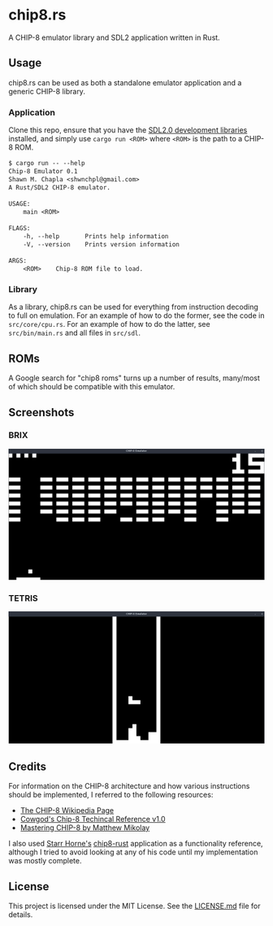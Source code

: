 # chip8.rs

A CHIP-8 emulator library and SDL2 application written in Rust.

## Usage

chip8.rs can be used as both a standalone emulator application and
a generic CHIP-8 library.

### Application

Clone this repo, ensure that you have the [SDL2.0 development
libraries](https://github.com/Rust-SDL2/rust-sdl2#sdl20-development-libraries)
installed, and simply use `cargo run <ROM>` where `<ROM>` is the path to a
CHIP-8 ROM.

```
$ cargo run -- --help
Chip-8 Emulator 0.1
Shawn M. Chapla <shwnchpl@gmail.com>
A Rust/SDL2 CHIP-8 emulator.

USAGE:
    main <ROM>

FLAGS:
    -h, --help       Prints help information
    -V, --version    Prints version information

ARGS:
    <ROM>    Chip-8 ROM file to load.
```

### Library

As a library, chip8.rs can be used for everything from instruction decoding
to full on emulation. For an example of how to do the former, see the code
in `src/core/cpu.rs`. For an example of how to do the latter, see
`src/bin/main.rs` and all files in `src/sdl`.

## ROMs

A Google search for "chip8 roms" turns up a number of results, many/most of
which should be compatible with this emulator.

## Screenshots

### BRIX
![Screenshot of the game BRIX](/screenshots/brix.png?raw=true "BRIX")

### TETRIS
![Screenshot of the game TETRIS](/screenshots/tetris.png?raw=true "TETRIS")

## Credits

For information on the CHIP-8 architecture and how various instructions
should be implemented, I referred to the following resources:

* [The CHIP-8 Wikipedia Page](https://en.wikipedia.org/wiki/CHIP-8)
* [Cowgod's Chip-8 Techincal Reference v1.0](http://devernay.free.fr/hacks/chip8/C8TECH10.HTM)
* [Mastering CHIP-8 by Matthew Mikolay](http://mattmik.com/files/chip8/mastering/chip8.html)

I also used [Starr Horne's](https://github.com/starrhorne)
[chip8-rust](https://github.com/starrhorne/chip8-rust) application as a
functionality reference, although I tried to avoid looking at any of his code
until my implementation was mostly complete.

## License

This project is licensed under the MIT License. See the
[LICENSE.md](LICENSE.md) file for details.
